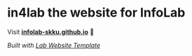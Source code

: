 
# in4lab the website for InfoLab

Visit **[infolab-skku.github.io](https://infolab-skku.github.io)** 🚀

_Built with [Lab Website Template](https://greene-lab.gitbook.io/lab-website-template-docs)_
